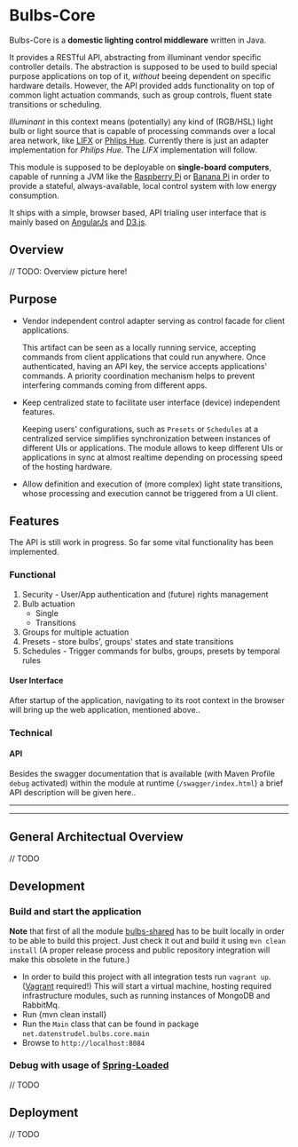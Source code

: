 # Bulbs-Core 

Bulbs-Core is a __domestic lighting control middleware__ written in Java.

It provides a RESTful API, abstracting from illuminant vendor specific controller details. The abstraction is supposed to
    be used to build special purpose applications on top of it, _without_ beeing dependent on specific hardware details. 
    However, the API provided adds functionality on top of common light actuation commands, such as group controls, fluent state transitions or scheduling.
    
_Illuminant_ in this context means (potentially) any kind of (RGB/HSL) light bulb or light source that is capable of processing commands over a local area network, 
like [LIFX](http://lifx.co/) or [Phlips Hue](http://meethue.com).
Currently there is just an adapter implementation for _Philips Hue_. The _LIFX_ implementation will follow.

This module is supposed to be deployable on __single-board computers__, capable of running a JVM like the [Raspberry Pi](http://www.raspberrypi.org/) or [Banana Pi](bananapi.org) in order 
    to provide a stateful, always-available, local control system with low energy consumption.

It ships with a simple, browser based, API trialing user interface that is mainly based on [AngularJs](https://angularjs.org/) and [D3.js](http://http://d3js.org/).

## Overview
// TODO: Overview picture here! 

## Purpose

 * Vendor independent control adapter serving as control facade for client applications.
    
    This artifact can be seen as a locally running service, accepting commands from client applications that
    could run anywhere. Once authenticated, having an API key, the service accepts applications' commands.
    A priority coordination mechanism helps to prevent interfering commands coming from different apps.
    

 * Keep centralized state to facilitate user interface (device) independent features.
 
    Keeping users' configurations, such as `Presets` or `Schedules` at a centralized service simplifies synchronization 
    between instances of different UIs or applications.
    The module allows to keep different UIs or applications in sync at almost 
    realtime depending on processing speed of the hosting hardware. 


 * Allow definition and execution of (more complex) light state transitions, whose processing and execution cannot
   be triggered from a UI client.

## Features
The API is still work in progress. So far some vital functionality has been implemented.

### Functional
1. Security - User/App authentication and (future) rights management
2. Bulb actuation
    * Single
    * Transitions
3. Groups for multiple actuation
4. Presets - store bulbs', groups' states and state transitions
5. Schedules - Trigger commands for bulbs, groups, presets by temporal rules

#### User Interface
After startup of the application, navigating to its root context in the browser will bring up the 
web application, mentioned above..


### Technical

#### API
Besides the swagger documentation that is available (with Maven Profile `debug` activated) within the module at runtime (`/swagger/index.html`) 
a brief API description will be given here.. 

---

---
## General Architectual Overview
// TODO

## Development
### Build and start the application
__Note__ that first of all the module [bulbs-shared](https://github.com/datenstrudel/bulbs-shared) has to be built locally in order to be able to build this project.
Just check it out and build it using `mvn clean install`
(A proper release process and public repository integration will make this obsolete in the future.)

 * In order to build this project with all integration tests run `vagrant up`. ([Vagrant](https://www.vagrantup.com) required!)
        This will start a virtual machine, hosting required infrastructure modules, such as running instances of MongoDB and RabbitMq.
 * Run {mvn clean install}
 * Run the `Main` class that can be found in package `net.datenstrudel.bulbs.core.main`
 * Browse to `http://localhost:8084`

### Debug with usage of [Spring-Loaded](https://github.com/spring-projects/spring-loaded)
// TODO

## Deployment
// TODO


